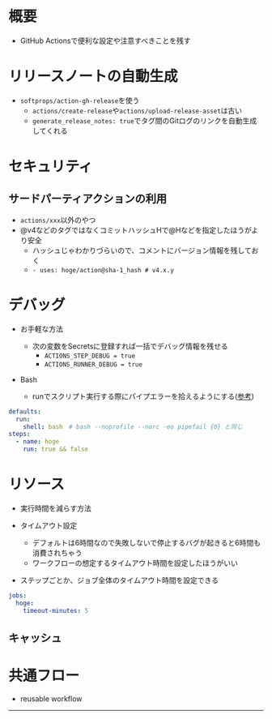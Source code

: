 # 概要

* GitHub Actionsで便利な設定や注意すべきことを残す

# リリースノートの自動生成

* `softprops/action-gh-release`を使う
  * `actions/create-release`や`actions/upload-release-asset`は古い
  * `generate_release_notes: true`でタグ間のGitログのリンクを自動生成してくれる

# セキュリティ

## サードパーティアクションの利用

* `actions/xxx`以外のやつ
* @v4などのタグではなくコミットハッシュHで@Hなどを指定したほうがより安全
  * ハッシュじゃわかりづらいので、コメントにバージョン情報を残しておく
  * `- uses: hoge/action@sha-1_hash # v4.x.y`

# デバッグ

* お手軽な方法
  * 次の変数をSecretsに登録すれば一括でデバッグ情報を残せる
    * `ACTIONS_STEP_DEBUG = true`
    * `ACTIONS_RUNNER_DEBUG = true`

* Bash
  * runでスクリプト実行する際にパイプエラーを拾えるようにする([参考](https://docs.github.com/ja/actions/writing-workflows/workflow-syntax-for-github-actions#defaultsrunshell))

```yaml
defaults:
  run:
    shell: bash　# bash --noprofile --norc -eo pipefail {0} と同じ
steps:
  - name: hoge
    run: true && false
```

# リソース

* 実行時間を減らす方法

* タイムアウト設定
  * デフォルトは6時間なので失敗しないで停止するバグが起きると6時間も消費されちゃう
  * ワークフローの想定するタイムアウト時間を設定したほうがいい
* ステップごとか、ジョブ全体のタイムアウト時間を設定できる

```yaml
jobs:
  hoge:
    timeout-minutes: 5
```

## キャッシュ

# 共通フロー

* reusable workflow

---
